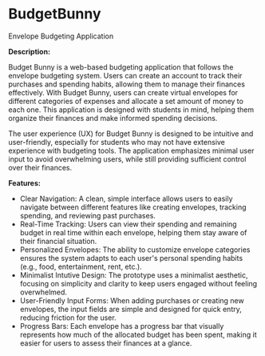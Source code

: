 # BudgetBunny
Envelope Budgeting  Application

**Description:**

Budget Bunny is a web-based budgeting application that follows the envelope budgeting system. Users can create an account to track their purchases and spending habits, allowing them to manage their finances effectively. With Budget Bunny, users can create virtual envelopes for different categories of expenses and allocate a set amount of money to each one. This application is designed with students in mind, helping them organize their finances and make informed spending decisions.

The user experience (UX) for Budget Bunny is designed to be intuitive and user-friendly, especially for students who may not have extensive experience with budgeting tools. The application emphasizes minimal user input to avoid overwhelming users, while still providing sufficient control over their finances.

**Features:**
- Clear Navigation: A clean, simple interface allows users to easily navigate between different features like creating envelopes, tracking spending, and reviewing past purchases.
- Real-Time Tracking: Users can view their spending and remaining budget in real time within each envelope, helping them stay aware of their financial situation.
- Personalized Envelopes: The ability to customize envelope categories ensures the system adapts to each user's personal spending habits (e.g., food, entertainment, rent, etc.).
- Minimalist Intutive Design: The prototype uses a minimalist aesthetic, focusing on simplicity and clarity to keep users engaged without feeling overwhelmed.
- User-Friendly Input Forms: When adding purchases or creating new envelopes, the input fields are simple and designed for quick entry, reducing friction for the user.
- Progress Bars: Each envelope has a progress bar that visually represents how much of the allocated budget has been spent, making it easier for users to assess their finances at a glance.
